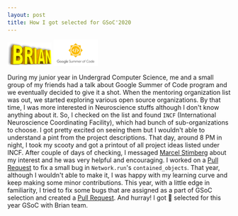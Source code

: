 ```yaml
---
layout: post
title: How I got selected for GSoC'2020
---
```


<p float="left">
  <img src="../images/brian_logo.png" width="100" />
  <img src="../images/gsoc.png" width="100" /> 
</p>

During my junior year in Undergrad Computer Science, me and a small group of my friends had a talk 
about Google Summer of Code program and we eventually decided to give it a shot. When the mentoring 
organization list was out, we started exploring various open source organizations. By that time, I 
was more interested in Neuroscience stuffs although I don't know anything about it. So, I checked on 
the list and found `INCF` (International Neuroscience Coordinating Facility), which had bunch of 
sub-organizations to choose. I got pretty excited on seeing them but I wouldn't able to understand a 
pint from the project descriptions. That day, around 8 PM in night, I took my scooty and got a printout 
of all project ideas listed under INCF. After couple of days of checking, I messaged 
[Marcel Stimberg](https://github.com/mstimberg) about my interest and he was very helpful and encouraging. 
I worked on a [Pull Request](https://github.com/brian-team/brian2/pull/1069) to fix a small bug in `Network.run`'s 
`contained_objects`. That year, although I wouldn't able to make it, I was happy with my learning curve 
and keep making some minor contributions. This year, with a little edge in familiarity, I tried to fix 
some bugs that are assigned as a part of GSoC selection and created a 
[Pull Request](https://github.com/brian-team/brian2/pull/1176). And hurray! I got :partying_face: selected for 
this year GSoC with Brian team.

